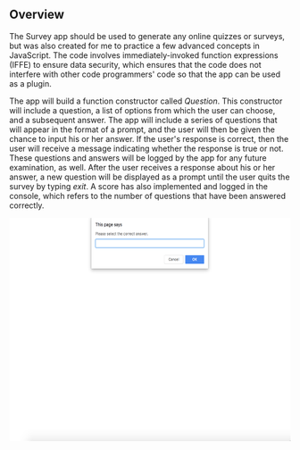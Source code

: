 ## Overview

The Survey app should be used to generate any online quizzes or surveys, but was also created for me to practice a few advanced concepts in JavaScript. The code involves immediately-invoked function expressions (IFFE) to ensure data security, which ensures that the code does not interfere with other code programmers' code so that the app can be used as a plugin. 

The app will build a function constructor called _Question_. This constructor will include a question, a list of options from which the user can choose, and a subsequent answer. The app will include a series of questions that will appear in the format of a prompt, and the user will then be given the chance to input his or her answer. If the user's response is correct, then the user will receive a message indicating whether the response is true or not. These questions and answers will be logged by the app for any future examination, as well. After the user receives a response about his or her answer, a new question will be displayed as a prompt until the user quits the survey by typing _exit_. A score has also implemented and logged in the console, which refers to the number of questions that have been answered correctly.

<p align="center">
  <img width="600" height="400" src="example.png">
</p>
